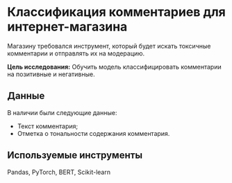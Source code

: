 # Классификация комментариев для интернет-магазина
Магазину требовался инструмент, который будет искать токсичные комментарии и отправлять их на модерацию.

**Цель исследования:** Обучить модель классифицировать комментарии на позитивные и негативные.
## Данные
В наличии были следующие данные:
- Текст комментария;
- Отметка о тональности содержания комментария.

## Используемые инструменты
Pandas, PyTorch, BERT, Scikit-learn

